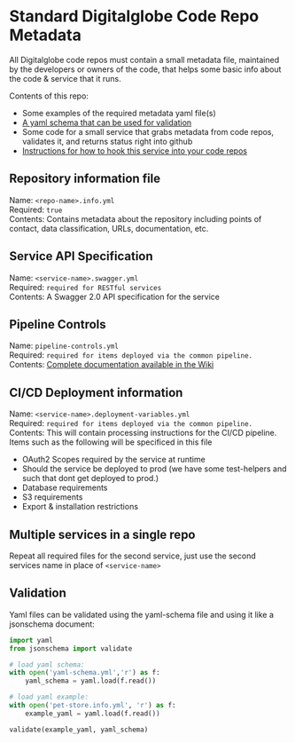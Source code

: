 # Standard Digitalglobe Code Repo Metadata

All Digitalglobe code repos must contain a small metadata file, maintained by the developers or owners of the code, that helps some basic info about the code & service that it runs.

Contents of this repo:

* Some examples of the required metadata yaml file(s)
* [A yaml schema that can be used for validation](./lambda_code/yaml-schema.yml)
* Some code for a small service that grabs metadata from code repos, validates it, and returns status right into github
* [Instructions for how to hook this service into your code repos](./docs/setup.md)


## Repository information file
Name: ```<repo-name>.info.yml``` <br>
Required: ```true```<br>
Contents:  Contains metadata about the repository including points of contact, data classification, URLs, documentation, etc.<br>

## Service API Specification
Name: ```<service-name>.swagger.yml``` <br>
Required: ```required for RESTful services```<br>
Contents:  A Swagger 2.0 API specification for the service<br>

## Pipeline Controls
Name: ```pipeline-controls.yml```<br>
Required: ```required for items deployed via the common pipeline.```<br>
Contents: [Complete documentation available in the Wiki](https://confluence-prod.us-gov-west-1.dg-govcloud-shared-services-01.satcloud.us/display/ISDECS/How+To+Use+Pipeline+Controls+in+the+Pipeline)

## CI/CD Deployment information
Name: ```<service-name>.deployment-variables.yml```<br>
Required: ```required for items deployed via the common pipeline.```<br>
Contents: This will contain processing instructions for the CI/CD pipeline. <br>
Items such as the following will be specificed in this file
* OAuth2 Scopes required by the service at runtime
* Should the service be deployed to prod (we have some test-helpers and such that dont get deployed to prod.)
* Database requirements
* S3 requirements
* Export & installation restrictions


## Multiple services in a single repo
Repeat all required files for the second service, just use the second services name in place of ```<service-name>```

## Validation
Yaml files can be validated using the yaml-schema file and using it like a jsonschema document:

```python
import yaml
from jsonschema import validate

# load yaml schema:
with open('yaml-schema.yml','r') as f:
    yaml_schema = yaml.load(f.read())

# load yaml example:
with open('pet-store.info.yml', 'r') as f:
    example_yaml = yaml.load(f.read())

validate(example_yaml, yaml_schema)
```
